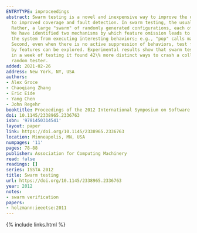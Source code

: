 ```yaml
---
ENTRYTYPE: inproceedings
abstract: Swarm testing is a novel and inexpensive way to improve the diversity of test cases generated during random testing. Increased diversity leads
  to improved coverage and fault detection. In swarm testing, the usual practice of potentially including all features in every test case is abandoned.
  Rather, a large "swarm" of randomly generated configurations, each of which omits some features, is used, with configurations receiving equal resources.
  We have identified two mechanisms by which feature omission leads to better exploration of a system's state space. First, some features actively prevent
  the system from executing interesting behaviors; e.g., "pop" calls may prevent a stack data structure from executing a bug in its overflow detection logic.
  Second, even when there is no active suppression of behaviors, test features compete for space in each test, limiting the depth to which logic driven
  by features can be explored. Experimental results show that swarm testing increases coverage and can improve fault detection dramatically; for example,
  in a week of testing it found 42\% more distinct ways to crash a collection of C compilers than did the heavily hand-tuned default configuration of a
  random tester.
added: 2021-02-26
address: New York, NY, USA
authors:
- Alex Groce
- Chaoqiang Zhang
- Eric Eide
- Yang Chen
- John Regehr
booktitle: Proceedings of the 2012 International Symposium on Software Testing and Analysis
doi: 10.1145/2338965.2336763
isbn: '9781450314541'
layout: paper
link: https://doi.org/10.1145/2338965.2336763
location: Minneapolis, MN, USA
numpages: '11'
pages: 78-88
publisher: Association for Computing Machinery
read: false
readings: []
series: ISSTA 2012
title: Swarm testing
url: https://doi.org/10.1145/2338965.2336763
year: 2012
notes:
- swarm verification
papers:
- holzmann:ieeetse:2011
---
```


{% include links.html %}
